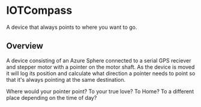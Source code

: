 # IOTCompass
A device that always points to where you want to go.

## Overview

A device consisting of an Azure Sphere connected to a serial GPS reciever and stepper motor with a pointer on the motor shaft. As the device is moved it will log its position and calculate what direction a pointer needs to point so that it's always pointing at the same destination.

Where would your pointer point? To your true love? To Home? To a different place depending on the time of day?
